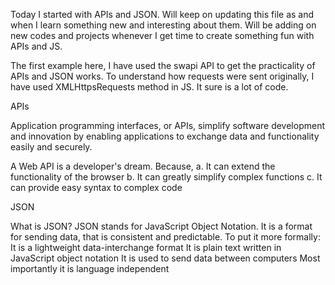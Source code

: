 Today I started with APIs and JSON.
Will keep on updating this file as and when I learn something new and interesting about them.
Will be adding on new codes and projects whenever I get time to create something fun with APIs and JS.

The first example here, I have used the swapi API to get the practicality of APIs and JSON works.
To understand how requests were sent originally, I have used XMLHttpsRequests method in JS.
It sure is a lot of code.

APIs

Application programming interfaces, or APIs, simplify software development and innovation 
by enabling applications to exchange data and functionality easily and securely.

A Web API is a developer's dream.
Because,
a. It can extend the functionality of the browser
b. It can greatly simplify complex functions
c. It can provide easy syntax to complex code

JSON

What is JSON?
JSON stands for JavaScript Object Notation.
It is a format for sending data, that is consistent and predictable.
To put it more formally:
It is a lightweight data-interchange format
It is plain text written in JavaScript object notation
It is used to send data between computers
Most importantly it is language independent 

